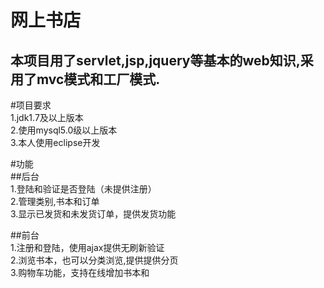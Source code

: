  网上书店
 =======================
 本项目用了servlet,jsp,jquery等基本的web知识,采用了mvc模式和工厂模式.
 --------
 #项目要求<br>
 1.jdk1.7及以上版本<br>
 2.使用mysql5.0级以上版本<br>
 3.本人使用eclipse开发<br>
 
 #功能<br>
 ##后台<br>
 1.登陆和验证是否登陆（未提供注册）<br>
 2.管理类别,书本和订单<br>
 3.显示已发货和未发货订单，提供发货功能<br>
 
 ##前台<br>
 1.注册和登陆，使用ajax提供无刷新验证<br>
 2.浏览书本，也可以分类浏览,提供提供分页<br>
 3.购物车功能，支持在线增加书本和<br>

